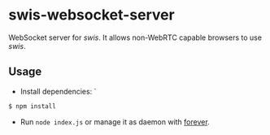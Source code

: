 # swis-websocket-server

WebSocket server for *swis*. It allows non-WebRTC capable browsers to use *swis*.


## Usage

* Install dependencies:
`
```bash
$ npm install
```

* Run `node index.js` or manage it as daemon with [forever](https://www.npmjs.com/package/forever).
